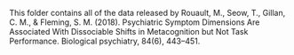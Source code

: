 This folder contains all of the data released by 
Rouault, M., Seow, T., Gillan, C. M., & Fleming, S. M. (2018). Psychiatric Symptom Dimensions Are Associated With Dissociable Shifts in Metacognition but Not Task Performance. Biological psychiatry, 84(6), 443–451.
